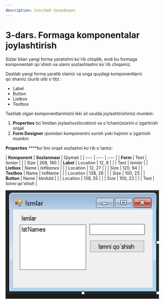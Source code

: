 ```yaml
---
description: Jasurbek Xasanboyev
---
```


# 3-dars. Formaga komponentalar joylashtirish

Sizlar bilan yangi forma yaratishni ko\`rib chiqdik, endi bu formaga komponentalr qo\`shish va ularni sozlashlashni ko\`rib chiqamiz.

Dastlab yangi forma yaratib olamiz va unga quydagi komponentlarni qo\`shamiz \(surib olib o\`tib\) :

* Label
* Button
* Listbox
* Textbox

Tashlab olgan komponentlarimizni ikki xil usulda joylashtirishimiz mumkin:

1. **Properties** bo\`limidan joylashuv\(_location_\) va o\`lcham\(_size_\)ni o\`zgartirish orqali
2. **Form Designer** qismidan komponentni surish yoki hajmini o\`zgartisih mumkin 

**Properties**  ****bo\`limi orqali sozlashni ko\`rib o\`tamiz:

| **Komponent** | 
**Sozlanmasi** | Qiymati |
| :--- | :--- | :--- |
| **Form** | Text | _Ismlar_ |
|  | Size | 268, 180  |
| **Label** | Location | 12, 9 |
|  | Text | _Ismlar_ |
| **Listbox** | Name | _lstNames_ |
|  | Location | 12, 27 |
|  | Size | 120, 94 |
| **Textbox** | Name | txtName |
|  | Location | 138, 26 |
|  | Size | 100, 23 |
| **Button** | Name | btnAdd |
|  | Location | 138, 55 |
|  | Size | 100, 23 |
|  | Text | _Ismni qo'shish_ |

![](../../../.gitbook/assets/image%20%2865%29.png)

